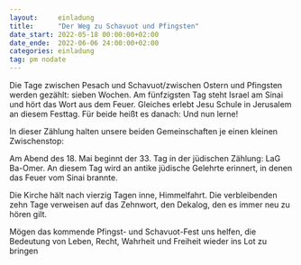 ```yaml
---
layout:     einladung
title:      "Der Weg zu Schavuot und Pfingsten"
date_start: 2022-05-18 00:00:00+02:00
date_ende:  2022-06-06 24:00:00+02:00
categories: einladung
tag: pm nodate
---
```


Die Tage zwischen Pesach und Schavuot/zwischen Ostern und Pfingsten
werden gezählt: sieben Wochen.
Am fünfzigsten Tag steht Israel am Sinai
und hört das Wort aus dem Feuer.
Gleiches erlebt Jesu Schule in Jerusalem an diesem Festtag.
Für beide heißt es danach: Und nun lerne!

In dieser Zählung halten unsere beiden Gemeinschaften je einen kleinen Zwischenstop:

Am Abend des 18. Mai beginnt der 33. Tag in der jüdischen Zählung: LaG Ba-Omer.
An diesem Tag wird an antike jüdische Gelehrte erinnert, in denen das Feuer vom Sinai brannte.

Die Kirche hält nach vierzig Tagen inne, Himmelfahrt.
Die verbleibenden zehn Tage verweisen auf das Zehnwort, den Dekalog,
den es immer neu zu hören gilt.

Mögen das kommende Pfingst- und Schavuot-Fest uns helfen,
die Bedeutung von Leben, Recht, Wahrheit und Freiheit wieder ins Lot zu bringen
